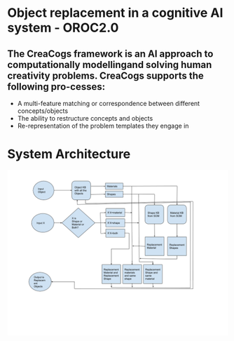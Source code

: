 # Object replacement in a cognitive AI system - OROC2.0

## The CreaCogs framework is an AI approach to computationally modellingand solving human creativity problems.  CreaCogs supports the following pro-cesses:

- A multi-feature matching or correspondence between different concepts/objects
- The ability to restructure concepts and objects
- Re-representation of the problem templates they engage in

# System Architecture

![OROC architecture](/OROC2Archi.png)
